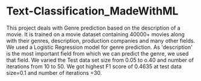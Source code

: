 # Text-Classification_MadeWithML
This project deals with Genre prediction based on the description of a movie. It is trained on a movie dataset containing 40000+ movies along with their genres, description, production companies and many other fields. 
We used a Logistic Regression model for genre prediction. As 'description' is the most important field from which we can predict the genre, we used that field.
We varied the Test data set size from 0.05 to o.40 and number of iterations from 10 to 50. We got highest F1 score of 0.4635 at test data size=0.1 and number of iterations =30.
